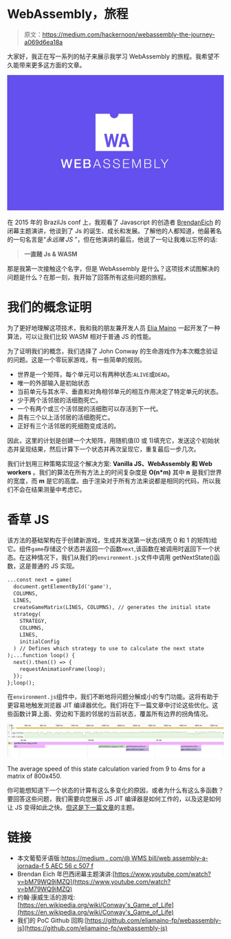 # WebAssembly，旅程

> 原文：<https://medium.com/hackernoon/webassembly-the-journey-a069d6ea18a>

大家好，我正在写一系列的帖子来展示我学习 WebAssembly 的旅程。我希望不久能带来更多这方面的文章。

![](img/554e52b83d6a11fc124ebdad98744191.png)

在 2015 年的 BrazilJs conf 上，我观看了 Javascript 的创造者 [BrendanEich](https://medium.com/u/bcf2eaa79e8c?source=post_page-----a069d6ea18a--------------------------------) 的闭幕主题演讲，他谈到了 Js 的诞生、成长和发展。了解他的人都知道，他最著名的一句名言是“*永远赌 JS* ”，但在他演讲的最后，他说了一句让我难以忘怀的话:

> **一直赌 Js & WASM**

那是我第一次接触这个名字，但是 WebAssembly 是什么？这项技术试图解决的问题是什么？在那一刻，我开始了回答所有这些问题的旅程。

# 我们的概念证明

为了更好地理解这项技术，我和我的朋友兼开发人员 [Elia Maino](https://medium.com/u/7fb5087df4e4?source=post_page-----a069d6ea18a--------------------------------) 一起开发了一种算法，可以让我们比较 WASM 相对于普通 JS 的性能。

为了证明我们的概念，我们选择了 John Conway 的生命游戏作为本次概念验证的问题。这是一个零玩家游戏，有一些简单的规则。

*   世界是一个矩阵，每个单元可以有两种状态:`ALIVE`或`DEAD`。
*   唯一的外部输入是初始状态
*   当前单元与其水平、垂直和对角相邻单元的相互作用决定了特定单元的状态。
*   少于两个活邻居的活细胞死亡。
*   一个有两个或三个活邻居的活细胞可以存活到下一代。
*   具有三个以上活邻居的活细胞死亡。
*   正好有三个活邻居的死细胞变成活的。

因此，这里的计划是创建一个大矩阵，用随机值(0 或 1)填充它，发送这个初始状态并呈现结果，然后计算下一个状态并再次呈现它，重复最后一步几次。

我们计划用三种策略实现这个解决方案: **Vanilla JS、WebAssembly 和 Web workers** 。我们的算法在所有方法上的时间复杂度是 **O(n*m)** 其中 **n** 是我们世界的宽度，而 **m** 是它的高度。由于渲染对于所有方法来说都是相同的代码，所以我们不会在结果测量中考虑它。

# 香草 JS

该方法的基础架构在于创建新游戏，生成并发送第一状态(填充 0 和 1 的矩阵)给它。组件`game`存储这个状态并返回一个函数`next`,该函数在被调用时返回下一个状态。在这种情况下，我们从我们的`environment.js`文件中调用 getNextState()函数，这是普通的 JS 实现。

```
...const next = game(
  document.getElementById('game'),
  COLUMNS,
  LINES,
  createGameMatrix(LINES, COLUMNS), // generates the initial state
  strategy(
    STRATEGY,
    COLUMNS,
    LINES,
    initialConfig
  ) // Defines which strategy to use to calculate the next state
);...function loop() {
  next().then(() => {
    requestAnimationFrame(loop);
  });
};loop();
```

在`environment.js`组件中，我们不断地将问题分解成小的专门功能。这将有助于更容易地触发浏览器 JIT 编译器优化。我们将在下一篇文章中讨论这些优化。这些函数计算上面、旁边和下面的邻居的当前状态，覆盖所有边界的拐角情况。

![](img/6d55de6d904e2b5a1f1b5d2bd3db01de.png)

The average speed of this state calculation varied from 9 to 4ms for a matrix of 800x450.

你可能想知道下一个状态的计算有这么多变化的原因，或者为什么有这么多函数？要回答这些问题，我们需要向您展示 JS JIT 编译器是如何工作的，以及这是如何让 JS 变得如此之快。[但这是下一篇文章](/p/dfa4081a6ffb)的主题。

# 链接

*   本文葡萄牙语版:[https://medium . com/@ WMS bill/web assembly-a-jornada-f 5 AEC 56 c 507 f](/@wmsbill/webassembly-a-jornada-f5aec56c507f)
*   Brendan Eich 年巴西闭幕主题演讲:[https://www.youtube.com/watch?v=bM79WQ9iMZQ](https://www.youtube.com/watch?v=bM79WQ9iMZQ)
*   约翰·康威生活的游戏:[https://en.wikipedia.org/wiki/Conway's_Game_of_Life](https://en.wikipedia.org/wiki/Conway's_Game_of_Life)
*   我们的 PoC Github 回购:[https://github.com/eliamaino-fp/webassembly-js](https://github.com/eliamaino-fp/webassembly-js)
